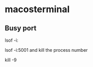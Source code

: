 # macosterminal

## Busy port
lsof -i: <port number>

lsof -i:5001
and kill the process number

kill -9 <process number>
